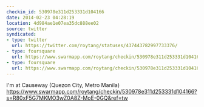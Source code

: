```yaml
---
checkin_id: 530978e311d253331d104166
date: 2014-02-23 04:28:19
location: 4d984ae1e07ea35dc888ee02
source: twitter
syndicated:
- type: twitter
  url: https://twitter.com/roytang/statuses/437443782997733376/
- type: foursquare
  url: https://www.swarmapp.com/roytang/checkin/530978e311d253331d104166?s=R80xF5G7MKMO3wZ0A8Z-MoE-0GQ&ref=tw
- type: foursquare
  url: https://www.swarmapp.com/roytang/checkin/530978e311d253331d104166?s=R80xF5G7MKMO3wZ0A8Z-MoE-0GQ&ref=tw
---
```


I'm at Causeway (Quezon City, Metro Manila) https://www.swarmapp.com/roytang/checkin/530978e311d253331d104166?s=R80xF5G7MKMO3wZ0A8Z-MoE-0GQ&ref=tw